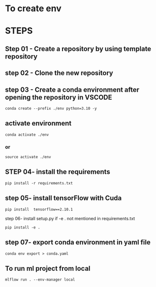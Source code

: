 # To create env

# STEPS

## Step 01 - Create a repository by using template repository
## step 02 - Clone the new repository
## step 03 - Create a conda environment after opening the repository in VSCODE
```
conda create --prefix ./env python=3.10 -y
```
## activate environment
```
conda activate ./env
```
### or
```
source activate ./env
```

## STEP 04- install the requirements
```
pip install -r requirements.txt
```

## step 05- install tensorFlow with Cuda

```
pip install  tensorflow==2.10.1

```
step 06- install setup.py if -e . not mentioned in requirements.txt
```
pip install -e .
```
## step 07- export conda environment in yaml file
```
conda env export > conda.yaml 
```
## To run ml project from local

```
mlflow run . --env-manager local
```